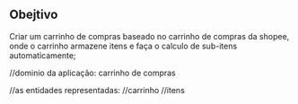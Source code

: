 ## Obejtivo

Criar um carrinho de compras baseado no carrinho de compras da shopee, onde o carrinho armazene itens e faça o calculo de sub-itens automaticamente;


//dominio da aplicação: carrinho de compras

//as entidades representadas:
//carrinho
//itens

